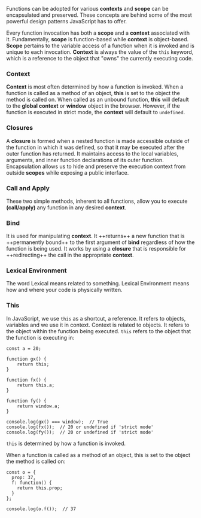 Functions can be adopted for various **contexts** and **scope** can be encapsulated and preserved. These concepts are behind some of the most powerful design patterns JavaScript has to offer.

Every function invocation has both a **scope** and a **context** associated with it. Fundamentally, **scope** is function-based while **context** is object-based. **Scope** pertains to the variable access of a function when it is invoked and is unique to each invocation. **Context** is always the value of the `this` keyword, which is a reference to the object that "owns" the currently executing code.

### Context

**Context** is most often determined by how a function is invoked. When a function is called as a method of an object, **this** is set to the object the method is called on. When called as an unbound function, **this** will default to the **global context** or **window** object in the browser. However, if the function is executed in strict mode, the **context** will default to `undefined`.

### Closures

A **closure** is formed when a nested function is made accessible outside of the function in which it was defined, so that it may be executed after the outer function has returned. It maintains access to the local variables, arguments, and inner function declarations of its outer function. Encapsulation allows us to hide and preserve the execution context from outside **scopes** while exposing a public interface.

### Call and Apply

These two simple methods, inherent to all functions, allow you to execute **(call/apply)** any function in any desired **context**.

### Bind

It is used for manipulating **context**. It ++returns++ a new function that is ++permanently bound++ to the first argument of **bind** regardless of how the function is being used. It works by using a **closure** that is responsible for ++redirecting++ the call in the appropriate **context**.

### Lexical Environment

The word Lexical means related to something. Lexical Environment means how and where your code is physically written.

### This

In JavaScript, we use `this` as a shortcut, a reference. It refers to objects, variables and we use it in context. Context is related to objects. It refers to the object within the function being executed. `this` refers to the object that the function is executing in:
```
const a = 20;

function gx() {
    return this;
}

function fx() {
    return this.a;
}

function fy() {
    return window.a;
}

console.log(gx() === window);  // True
console.log(fx());  // 20 or undefined if 'strict mode'
console.log(fy());  // 20 or undefined if 'strict mode'
```

`this` is determined by how a function is invoked.

When a function is called as a method of an object, this is set to the object the method is called on:
```
const o = {
  prop: 37,
  f: function() {
    return this.prop;
  }
};

console.log(o.f());  // 37
```
